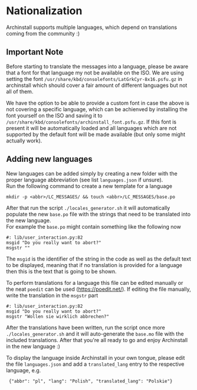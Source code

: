 # Nationalization

Archinstall supports multiple languages, which depend on translations coming from the community :)

## Important Note
Before starting to translate the messages into a language, please be aware that a font for that language my not be
available on the ISO. We are using setting the font `/usr/share/kbd/consolefonts/LatGrkCyr-8x16.psfu.gz` in archinstall
which should cover a fair amount of different languages but not all of them. 

We have the option to be able to provide a custom font in case the above is not covering a specific language, which can
be achienved by installing the font yourself on the ISO and saving it to `/usr/share/kbd/consolefonts/archinstall_font.psfu.gz`.
If this font is present it will be automatically loaded and all languages which are not supported by the default font will
be made available (but only some might actually work).

## Adding new languages

New languages can be added simply by creating a new folder with the proper language abbreviation (see list `languages.json` if unsure).  
Run the following command to create a new template for a language
```
mkdir -p <abbr>/LC_MESSAGES/ && touch <abbr>/LC_MESSAGES/base.po
```

After that run the script `./locales_generator.sh` it will automatically populate the new `base.po` file with the strings that 
need to be translated into the new language.  
For example the `base.po` might contain something like the following now 
```
#: lib/user_interaction.py:82
msgid "Do you really want to abort?"
msgstr ""
```

The `msgid` is the identifier of the string in the code as well as the default text to be displayed, meaning that if no
translation is provided for a language then this is the text that is going to be shown. 

To perform translations for a language this file can be edited manually or the neat `poedit` can be used (https://poedit.net/).
If editing the file manually, write the translation in the `msgstr` part

```
#: lib/user_interaction.py:82
msgid "Do you really want to abort?"
msgstr "Wollen sie wirklich abbrechen?"
```

After the translations have been written, run the script once more `./locales_generator.sh` and it will auto-generate the `base.mo` file with the included translations.
After that you're all ready to go and enjoy Archinstall in the new language :)

To display the language inside Archinstall in your own tongue, please edit the file `languages.json` and 
add a `translated_lang` entry to the respective language, e.g. 

```
 {"abbr": "pl", "lang": "Polish", "translated_lang": "Polskie"}
```
